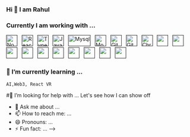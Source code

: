 ### Hi 👋 I am Rahul


### Currently I am working with ...

<a href="" target="_blank" title="Node.js" rel="noreferrer"><img src="https://www.vectorlogo.zone/logos/nodejs/nodejs-icon.svg" alt="Node.js" width="30" height="30"/></a>&nbsp;&nbsp;
<a href="" target="_blank" title="ReactJS" rel="noreferrer"><img src="https://www.vectorlogo.zone/logos/reactjs/reactjs-icon.svg" alt="ReactJS" width="30" height="30"/></a>&nbsp;&nbsp;
<a href="" target="_blank" title="TypeScript" rel="noreferrer"><img src="https://www.vectorlogo.zone/logos/typescriptlang/typescriptlang-icon.svg" alt="TypeScript" width="30" height="30"/></a>&nbsp;&nbsp;
<a href="" target="_blank" title="JavaScript" rel="noreferrer"><img src="https://www.freepnglogos.com/uploads/javascript-png/javascript-vector-logo-yellow-png-transparent-javascript-vector-12.png" alt="JavaScript" width="30" height="30"/></a>&nbsp;&nbsp;
<a href="" target="_blank" title="Mysql" rel="noreferrer"><img src="https://www.vectorlogo.zone/logos/mysql/mysql-official.svg" alt="Mysql" width="60" height="30"/></a>&nbsp;&nbsp;
<a href="" target="_blank" title="MongoDB" rel="noreferrer"><img src="https://www.vectorlogo.zone/logos/mongodb/mongodb-icon.svg" alt="Mongo" width="30" height="30"/></a>&nbsp;&nbsp;
<a href="" target="_blank" title="Git" rel="noreferrer"><img src="https://www.vectorlogo.zone/logos/git-scm/git-scm-icon.svg" alt="Git" width="30" height="30"/></a>&nbsp;&nbsp;
<a href="" target="_blank" title="GitHub" rel="noreferrer"><img src="https://www.vectorlogo.zone/logos/github/github-tile.svg" alt="GitHub" width="30" height="30"/></a>&nbsp;&nbsp;
<a href="" target="_blank" title="Chrome dev tools" rel="noreferrer"><img src="https://www.vectorlogo.zone/logos/google_chrome/google_chrome-ar21.svg" alt="Chrome dev tools" width="30" height="30"/></a>&nbsp;&nbsp;
<a href="" target="_blank" title="Webpack" rel="noreferrer"><img src="https://www.vectorlogo.zone/logos/js_webpack/js_webpack-ar21.svg" alt="" width="30" height="30"/></a>&nbsp;&nbsp;
<a href="" target="_blank" title="World Wide Web Consortium" rel="noreferrer"><img src="https://www.vectorlogo.zone/logos/w3c/w3c-ar21.svg" alt="" width="30" height="30"/></a>&nbsp;&nbsp;
<a href="" target="_blank" title="XML" rel="noreferrer"><img src="https://www.vectorlogo.zone/logos/w3c_xml/w3c_xml-ar21.svg" alt="" width="30" height="30"/></a>&nbsp;&nbsp;
<a href="" target="_blank" title="Bootstrap" rel="noreferrer"><img src="https://www.vectorlogo.zone/logos/getbootstrap/getbootstrap-ar21.svg" alt="" width="30" height="30"/></a>&nbsp;&nbsp;
<a href="" target="_blank" title="npm" rel="noreferrer"><img src="https://www.vectorlogo.zone/logos/npmjs/npmjs-ar21.svg" alt="" width="30" height="30"/></a>&nbsp;&nbsp;
<a href="" target="_blank" title="Jest" rel="noreferrer"><img src="https://www.vectorlogo.zone/logos/jestjsio/jestjsio-ar21.svg" alt="" width="30" height="30"/></a>&nbsp;&nbsp;
<a href="" target="_blank" title="Jenkins" rel="noreferrer"><img src="https://www.vectorlogo.zone/logos/jenkins/jenkins-ar21.svg" alt="" width="30" height="30"/></a>&nbsp;&nbsp;
<a href="" target="_blank" title="CSS" rel="noreferrer"><img src="https://www.vectorlogo.zone/logos/w3_css/w3_css-ar21.svg" alt="" width="30" height="30"/></a>&nbsp;&nbsp;
<a href="" target="_blank" title="jQuery" rel="noreferrer"><img src="https://www.vectorlogo.zone/logos/jquery/jquery-ar21.svg" alt="" width="30" height="30"/></a>&nbsp;&nbsp;
<a href="" target="_blank" title="vscode" rel="noreferrer"><img src="https://www.vectorlogo.zone/logos/visualstudio_code/visualstudio_code-ar21.svg" alt="" width="30" height="30"/></a>&nbsp;&nbsp;

### 🌱 I’m currently learning ...
    AI,Web3, React VR
    
#🤔 I’m looking for help with ...
    Let's see how I can show off
- 💬 Ask me about ...
- 📫 How to reach me: ...
- 😄 Pronouns: ...
- ⚡ Fun fact: ...
-->
